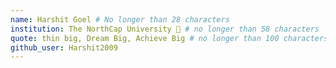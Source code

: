 ```yaml
---
name: Harshit Goel # No longer than 28 characters
institution: The NorthCap University 🚩 # no longer than 58 characters
quote: thin big, Dream Big, Achieve Big # no longer than 100 characters, avoid using quotes(") to guarantee the format remains the same.
github_user: Harshit2009
---
```

